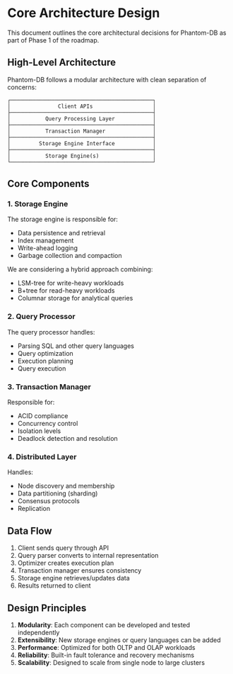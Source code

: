 # Core Architecture Design

This document outlines the core architectural decisions for Phantom-DB as part of Phase 1 of the roadmap.

## High-Level Architecture

Phantom-DB follows a modular architecture with clean separation of concerns:

```
┌─────────────────────────────────────────────┐
│               Client APIs                   │
├─────────────────────────────────────────────┤
│           Query Processing Layer            │
├─────────────────────────────────────────────┤
│           Transaction Manager               │
├─────────────────────────────────────────────┤
│         Storage Engine Interface            │
├─────────────────────────────────────────────┤
│           Storage Engine(s)                 │
└─────────────────────────────────────────────┘
```

## Core Components

### 1. Storage Engine
The storage engine is responsible for:
- Data persistence and retrieval
- Index management
- Write-ahead logging
- Garbage collection and compaction

We are considering a hybrid approach combining:
- LSM-tree for write-heavy workloads
- B+tree for read-heavy workloads
- Columnar storage for analytical queries

### 2. Query Processor
The query processor handles:
- Parsing SQL and other query languages
- Query optimization
- Execution planning
- Query execution

### 3. Transaction Manager
Responsible for:
- ACID compliance
- Concurrency control
- Isolation levels
- Deadlock detection and resolution

### 4. Distributed Layer
Handles:
- Node discovery and membership
- Data partitioning (sharding)
- Consensus protocols
- Replication

## Data Flow

1. Client sends query through API
2. Query parser converts to internal representation
3. Optimizer creates execution plan
4. Transaction manager ensures consistency
5. Storage engine retrieves/updates data
6. Results returned to client

## Design Principles

1. **Modularity**: Each component can be developed and tested independently
2. **Extensibility**: New storage engines or query languages can be added
3. **Performance**: Optimized for both OLTP and OLAP workloads
4. **Reliability**: Built-in fault tolerance and recovery mechanisms
5. **Scalability**: Designed to scale from single node to large clusters